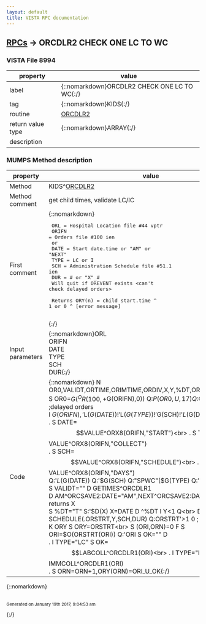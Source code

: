 ```yaml
---
layout: default
title: VISTA RPC documentation
---
```




## [RPCs](TableOfContent.md) &#8594; ORCDLR2 CHECK ONE LC TO WC 



### VISTA File 8994 


 property | value 
--- | --- 
 label | {::nomarkdown}ORCDLR2 CHECK ONE LC TO WC{:/}
 tag | {::nomarkdown}KIDS{:/}
 routine | [ORCDLR2](http://code.osehra.org/dox/Routine_ORCDLR2_source.html)
 return value type | {::nomarkdown}ARRAY{:/}
 description | 


### MUMPS Method description

 property | value 
 --- | --- 
 Method | KIDS^[ORCDLR2](http://code.osehra.org/dox/Routine_ORCDLR2_source.html)
 Method comment | get child times, validate LC/IC
 First comment | {::nomarkdown}<pre> ORL   = Hospital Location file #44 vptr<br/> ORIFN = Orders file #100 ien<br/>   or<br/> DATE  = Start date.time or "AM" or "NEXT"<br/> TYPE  = LC or I<br/> SCH   = Administration Schedule file #51.1 ien<br/> DUR   = # or "X"_#<br/> Will quit if OREVENT exists <can't check delayed orders><br/> <br/> Returns ORY(n) = child start.time ^ 1 or 0 ^ [error message]<br/> </pre>{:/}
 Input parameters | {::nomarkdown}ORL<br>ORIFN<br>DATE<br>TYPE<br>SCH<br>DUR{:/}
 Code | {::nomarkdown}  N OR0,VALIDT,ORTIME,ORIMTIME,ORDIV,X,Y,%DT,ORSTRT,ORI,ORN,OK<br> S OR0=$G(^OR(100,+$G(ORIFN),0)) Q:$P(OR0,U,17)  Q:$G(OREVENT)  ;delayed orders<br> I $G(ORIFN),'$L($G(DATE))!'$L($G(TYPE))!'$G(SCH)!'$L($G(DUR)) D  ;get values<br> . S DATE=$$VALUE^ORX8(ORIFN,"START")<br> . S TYPE=$$VALUE^ORX8(ORIFN,"COLLECT")<br> . S SCH=$$VALUE^ORX8(ORIFN,"SCHEDULE")<br> . S DUR=$$VALUE^ORX8(ORIFN,"DAYS")<br> Q:'$L($G(DATE))  Q:'$G(SCH)  Q:"SPWC"[$G(TYPE)  Q:'$L($G(DUR))<br> S VALIDT="" D GETIMES^ORCDLR1<br> D AM^ORCSAVE2:DATE="AM",NEXT^ORCSAVE2:DATE="NEXT" ; returns X<br> S %DT="T" S:'$D(X) X=DATE  D ^%DT I Y<1 Q<br> D SCHEDULE(.ORSTRT,Y,SCH,DUR) Q:ORSTRT'>1 0 ; get all starts<br> K ORY S ORY=ORSTRT<br> S (ORI,ORN)=0 F  S ORI=$O(ORSTRT(ORI)) Q:'ORI  S OK="" D<br> . I TYPE="LC" S OK=$$LABCOLL^ORCDLR1(ORI)<br> . I TYPE="I" S OK=$$IMMCOLL^ORCDLR1(ORI)<br> . S ORN=ORN+1,ORY(ORN)=ORI_U_OK{:/}

{::nomarkdown} <br/><br/><p style="font-size: 11px">Generated on January 19th 2017, 9:04:53 am</p>{:/}